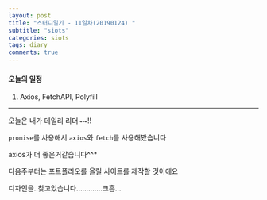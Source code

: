 ```yaml
---
layout: post
title: "스터디일기 - 11일차(20190124) "
subtitle: "siots"
categories: siots
tags: diary
comments: true
---
```


#### 오늘의 일정

1. Axios, FetchAPI, Polyfill

---

오늘은 내가 데일리 리더~~!!

`promise`를 사용해서 `axios`와 `fetch`를 사용해봤습니다

axios가 더 좋은거같습니다^^\*

다음주부터는 포트폴리오를 올릴 사이트를 제작할 것이에요

디자인을..찾고있습니다.............크흠...
